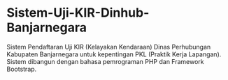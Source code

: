 # Sistem-Uji-KIR-Dinhub-Banjarnegara
Sistem Pendaftaran Uji KIR (Kelayakan Kendaraan) Dinas Perhubungan Kabupaten Banjarnegara untuk kepentingan PKL (Praktik Kerja Lapangan). Sistem dibangun dengan bahasa pemrograman PHP dan Framework Bootstrap.
